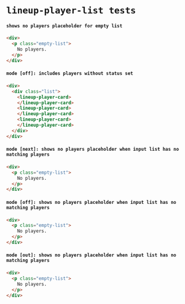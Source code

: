 # `lineup-player-list tests`

#### `shows no players placeholder for empty list`

```html
<div>
  <p class="empty-list">
    No players.
  </p>
</div>

```

#### `mode [off]: includes players without status set`

```html
<div>
  <div class="list">
    <lineup-player-card>
    </lineup-player-card>
    <lineup-player-card>
    </lineup-player-card>
    <lineup-player-card>
    </lineup-player-card>
  </div>
</div>

```

#### `mode [next]: shows no players placeholder when input list has no matching players`

```html
<div>
  <p class="empty-list">
    No players.
  </p>
</div>

```

#### `mode [off]: shows no players placeholder when input list has no matching players`

```html
<div>
  <p class="empty-list">
    No players.
  </p>
</div>

```

#### `mode [out]: shows no players placeholder when input list has no matching players`

```html
<div>
  <p class="empty-list">
    No players.
  </p>
</div>

```

